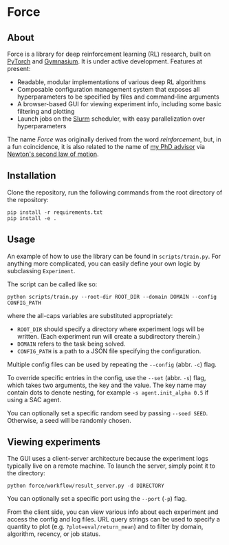 # Force

## About
Force is a library for deep reinforcement learning (RL) research, built on [PyTorch](https://pytorch.org/) and [Gymnasium](https://gymnasium.farama.org//).
It is under active development.
Features at present:
 * Readable, modular implementations of various deep RL algorithms
 * Composable configuration management system that exposes all hyperparameters to be specified by files and command-line arguments
 * A browser-based GUI for viewing experiment info, including some basic filtering and plotting
 * Launch jobs on the [Slurm](https://slurm.schedmd.com/overview.html) scheduler, with easy parallelization over hyperparameters

The name *Force* was originally derived from the word *reinforcement*, but, in a fun coincidence, it is also related to the name of [my PhD advisor](https://ai.stanford.edu/~tengyuma/) via [Newton's second law of motion](https://en.wikipedia.org/wiki/Newton%27s_laws_of_motion#Newton's_second_law).

## Installation
Clone the repository, run the following commands from the root directory of the repository:
```
pip install -r requirements.txt
pip install -e .
```

## Usage
An example of how to use the library can be found in `scripts/train.py`.
For anything more complicated, you can easily define your own logic by subclassing `Experiment`.

The script can be called like so:
```
python scripts/train.py --root-dir ROOT_DIR --domain DOMAIN --config CONFIG_PATH
```
where the all-caps variables are substituted appropriately:
 * `ROOT_DIR` should specify a directory where experiment logs will be written.
(Each experiment run will create a subdirectory therein.)
 * `DOMAIN` refers to the task being solved.
 * `CONFIG_PATH` is a path to a JSON file specifying the configuration.

Multiple config files can be used by repeating the `--config` (abbr. `-c`) flag.

To override specific entries in the config, use the `--set` (abbr. `-s`) flag, which takes two arguments, the key and the value.
The key name may contain dots to denote nesting, for example `-s agent.init_alpha 0.5` if using a SAC agent.

You can optionally set a specific random seed by passing `--seed SEED`.
Otherwise, a seed will be randomly chosen.

## Viewing experiments
The GUI uses a client-server architecture because the experiment logs typically live on a remote machine.
To launch the server, simply point it to the directory:
```
python force/workflow/result_server.py -d DIRECTORY
```

You can optionally set a specific port using the `--port` (`-p`) flag.

From the client side, you can view various info about each experiment and access the config and log files.
URL query strings can be used to specify a quantity to plot (e.g. `?plot=eval/return_mean`) and to filter by domain, algorithm, recency, or job status.